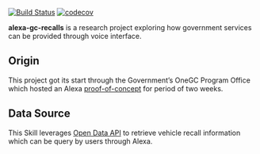 [![Build Status](https://travis-ci.org/tc-ca/alexa-gc-recalls.svg?branch=master)](https://travis-ci.org/tc-ca/alexa-gc-recalls)
 [![codecov](https://codecov.io/gh/tc-ca/alexa-gc-recalls/branch/master/graph/badge.svg)](https://codecov.io/gh/tc-ca/alexa-gc-recalls/)






**alexa-gc-recalls** is a research project exploring how government services can be provided through voice interface. 

## Origin

This project got its start through the Government’s OneGC Program Office which hosted an Alexa [proof-of-concept](https://www.youtube.com/watch?v=jkA7NmMNpl4) for period of two weeks.

## Data Source

This Skill leverages [Open Data API](https://open.canada.ca/data/en/dataset/1ec92326-47ef-4110-b7ca-959fab03f96d) to retrieve vehicle recall information which can be query by users through Alexa. 

